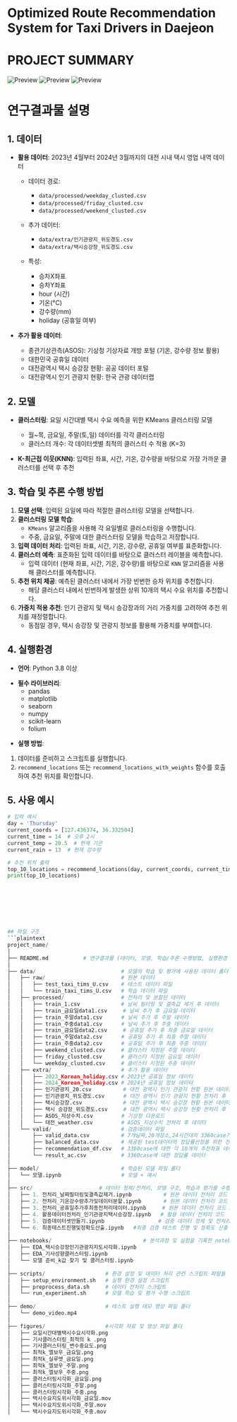 # Optimized Route Recommendation System for Taxi Drivers in Daejeon
# PROJECT SUMMARY
![Preview](./images/1.png)
![Preview](./images/2.png)
![Preview](./images/3.png)

# 연구결과물 설명

## 1. 데이터
- **활용 데이터**: 2023년 4월부터 2024년 3월까지의 대전 시내 택시 영업 내역 데이터

  * 데이터 경로: 
    - `data/processed/weekday_clusted.csv`
    - `data/processed/friday_clusted.csv`
    - `data/processed/weekend_clusted.csv`
  
  * 추가 데이터: 
    - `data/extra/인기관광지_위도경도.csv`
    - `data/extra/택시승강장_위도경도.csv`
  
  * 특성:
    - 승차X좌표
    - 승차Y좌표
    - hour (시간)
    - 기온(°C)
    - 강수량(mm)
    - holiday (공휴일 여부)

- **추가 활용 데이터**:
  - 종관기상관측(ASOS): 기상청 기상자료 개방 포털 (기온, 강수량 정보 활용)
  - 대한민국 공휴일 데이터
  - 대전광역시 택시 승강장 현황: 공공 데이터 포털
  - 대전광역시 인기 관광지 현황: 한국 관광 데이터랩 

## 2. 모델
- **클러스터링**: 요일 시간대별 택시 수요 예측을 위한 KMeans 클러스터링 모델
  - 월~목, 금요일, 주말(토,일) 데이터를 각각 클러스터링
  - 클러스터 개수: 각 데이터셋별 최적의 클러스터 수 적용 (K=3)
  
- **K-최근접 이웃(KNN)**: 입력된 좌표, 시간, 기온, 강수량을 바탕으로 가장 가까운 클러스터를 선택 후 추천

## 3. 학습 및 추론 수행 방법

1. **모델 선택**: 입력된 요일에 따라 적절한 클러스터링 모델을 선택합니다.
2. **클러스터링 모델 학습**:
    - `KMeans` 알고리즘을 사용해 각 요일별로 클러스터링을 수행합니다.
    - 주중, 금요일, 주말에 대한 클러스터링 모델을 학습하고 저장합니다.
3. **입력 데이터 처리**: 입력된 좌표, 시간, 기온, 강수량, 공휴일 여부를 표준화합니다.
4. **클러스터 예측**: 표준화된 입력 데이터를 바탕으로 클러스터 레이블을 예측합니다.
    - 입력 데이터 (현재 좌표, 시간, 기온, 강수량)를 바탕으로 `KNN` 알고리즘을 사용해 클러스터를 예측합니다.
5. **추천 위치 제공**: 예측된 클러스터 내에서 가장 빈번한 승차 위치를 추천합니다.
    - 해당 클러스터 내에서 빈번하게 발생한 상위 10개의 택시 수요 위치를 추천합니다.
6. **가중치 적용 추천**: 인기 관광지 및 택시 승강장과의 거리 가중치를 고려하여 추천 위치를 재정렬합니다.
    - 동점일 경우, 택시 승강장 및 관광지 정보를 활용해 가중치를 부여합니다.

## 4. 실행환경
- **언어**: Python 3.8 이상
* **필수 라이브러리**:
    - pandas
    - matplotlib
    - seaborn
    - numpy
    - scikit-learn
    - folium

- **실행 방법**:
1. 데이터를 준비하고 스크립트를 실행합니다.
2. `recommend_locations` 또는 `recommend_locations_with_weights` 함수를 호출하여 추천 위치를 확인합니다.

## 5. 사용 예시
```python
# 입력 예시
day = 'Thursday'
current_coords = [127.436374, 36.332504]
current_time = 14  # 오후 2시
current_temp = 20.5  # 현재 기온
current_rain = 13  # 현재 강수량

# 추천 위치 출력
top_10_locations = recommend_locations(day, current_coords, current_time, current_temp, current_rain)
print(top_10_locations)








## 파일 구조
```plaintext
project_name/
│
├── README.md           # 연구결과물 (데이터, 모델, 학습/추론 수행방법, 실행환경 등) 설명 파일
│
├── data/                           # 모델의 학습 및 평가에 사용된 데이터 폴더
│   ├── raw/                        # 원본 데이터
│   │   ├── test_taxi_tims_U.csv    # 테스트 데이터 파일
│   │   └── train_taxi_tims_U.csv   # 학습 데이터 파일
│   ├── processed/                  # 전처리 및 분할된 데이터
│   │   ├── train_1.csv             # 날씨 필터링 및 결측값 제거 후 데이터
│   │   ├── train_금요일data1.csv     # 날씨 추가 후 금요일 데이터 
│   │   ├── train_주말data1.csv      # 날씨 추가 후 주말 데이터
│   │   ├── train_주중data1.csv      # 날씨 추가 후 주중 데이터
│   │   ├── train_금요일data2.csv     # 공휴일 추가 후 최종 금요일 데이터 
│   │   ├── train_주말data2.csv      # 공휴일 추가 후 최종 주말 데이터 
│   │   ├── train_주중data2.csv      # 공휴일 추가 후 최종 주중 데이터 
│   │   ├── weekend_clusted.csv     # 클러스터 지정된 주말 데이터 
│   │   ├── friday_clusted.csv      # 클러스터 지정된 금요일 데이터 
│   │   └── weekday_clusted.csv     # 클러스터 지정된 주중 데이터 
│   ├── extra/                      # 추가 활용 데이터 
│   │   ├── 2023_Korean_holiday.csv # 2023년 공휴일 정보 데이터 
│   │   ├── 2024_Korean_holiday.csv # 2024년 공휴일 정보 데이터 
│   │   ├── 인기관광지_20.csv          # 대전 광역시 인기 관광지 현황 원본 데이터 
│   │   ├── 인기관광지_위도경도.csv      # 대전 광역시 인기 관광지 현황 전처리 후 데이터 
│   │   ├── 택시승강장.csv             # 대전 광역시 택시 승강장 현황 원본 데이터 
│   │   ├── 택시 승강장_위도경도.csv     # 대전 광역시 택시 승강장 현황 전처리 후 데이터 
│   │   ├── ASOS_지상수치.csv         # 기상청 다운로드   
│   │   └── 대전_weather.csv         # ASOS_지상수치 전처리 후 데이터
│   └── valid/                      # 검증데이터 파일 
│       ├── valid_data.csv          # 7개날짜,20개장소,24시간대의 3360case가 저장된 검증용데이터
│       ├── balanced_data.csv       # 제공된 test데이터의 정답률산정을 위한 전처리데이터
│       ├── recommendation_df.csv   # 3360case에 대한 각 10개의 추천좌표 데이터
│       └── result_ac.csv           # 3360case에 대한 정답률 데이터
│
├── model/                          # 학습된 모델 파일 폴더
│   └── 모델.ipynb                   # 모델 + 예시  
│
├── src/                     # 데이터 정제/전처리, 모델 구조, 학습과 평가를 수행하는 소스코드
│   ├── 1. 전처리_날짜필터링및결측값제거.ipynb          # 원본 데이터 전처리 코드 1
│   ├── 2. 전처리_기온강수량추가및데이터분할.ipynb       # 원본 데이터 전처리 코드 2
│   ├── 3. 전처리_공휴일추가후최종전처리데이터.ipynb     # 원본 데이터 전처리 코드 3
│   ├── 4. 활용데이터전처리_인기관광지택시승강장.ipynb   # 활용 데이터 전처리 코드 
│   ├── 5. 검증데이터셋만들기.ipynb                 # 검증 데이터 정제 및 전처리 코드
│   └── 6. 최종테스트진행및정확도산출.ipynb   #최종 검증 테스트 진행 및 정확도 산출 코드 
│
├── notebooks/                             # 분석과정 및 실험을 기록한 notebook 파일들
│   ├── EDA_택시승강장인기관광지지도시각화.ipynb 
│   ├── EDA_기사성향클러스터링.ipynb            
│   └── 모델 준비_k값 찾기 및 클러스터링.ipynb    
│
├── scripts/                   # 환경 설정 및 데이터 처리 관련 스크립트 파일들
│   ├── setup_environment.sh   # 실행 환경 설정 스크립트
│   ├── preprocess_data.sh     # 데이터 전처리 스크립트
│   └── run_experiment.sh      # 모델 학습 및 평가 수행 스크립트
│
├── demo/                      # 테스트 실행 데모 영상 파일 폴더
│   └── demo_video.mp4         
│
├── figures/                   #시각화 자료 및 영상 파일 폴더
│   ├── 요일시간대별택시수요시각화.png      
│   ├── 기사클러스터링_최적의 k .png      
│   ├── 기사클러스터링_변수중요도.png      
│   ├── 최적k_엘보우_금요일.png      
│   ├── 최적k_실루엣_금요일.png      
│   ├── 최적k_엘보우_주말.png      
│   ├── 최적k_엘보우_주중.png       
│   ├── 클러스터링시각화_금요일.png     
│   ├── 클러스터링시각화_주말.png     
│   ├── 클러스터링시각화_주중.png     
│   ├── 택시수요지도위시각화_금요일.mov    
│   ├── 택시수요지도위시각화_주말.mov         
│   └── 택시수요지도위시각화_주중.mov 
